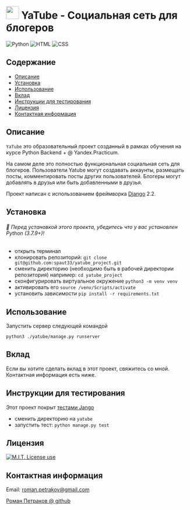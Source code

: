 # <img style="width:35px;" src="https://github.com/spaut33/yatube_project/blob/main/yatube/static/img/logo.png"> YaTube - Социальная сеть для блогеров



<img alt="Python" src="https://img.shields.io/badge/Python-75%25-blue?style=flat&logo=python"> <img alt="HTML" src="https://img.shields.io/badge/HTML-20%25-red?style=flat&logo=html5"> <img alt="CSS" src="https://img.shields.io/badge/CSS-5%25-white?style=flat&logo=css3">

## Содержание

- [Описание](#Описание)
- [Установка](#Установка)
- [Использование](#спользование)
- [Вклад](#Вклад)
- [Инструкции для тестирования](#Инструкции-для-тестирования)
- [Лицензия](#Лицензия)
- [Контактная информация](#Контактная-информация)

## Описание

`YaTube` это образовательный проект созданный в рамках обучения на курсе Python Backend + @ Yandex.Practicum.  

На самом деле это полностью функциональная социальная сеть для блогеров. 
Пользователи Yatube могут создавать аккаунты, размещать посты, комментировать посты
других пользователей. Блогеры могут добавлять в друзья или быть добавленными в друзья.

Проект написан с использованием фреймворка <a href="https://github.com/django/django">Django</a> 2.2.

## Установка

###### 📣 Перед установкой этого проекта, убедитесь что у вас установлен Python (3.7.9+)!

- открыть терминал
- клонировать репозиторий: `git clone git@github.com:spaut33/yatube_project.git`
- сменить директорию (необходимо быть в рабочей директории репозитория) например: `cd yatube_project`
- сконфигурировать виртуальное окружение `python3 -m venv venv`
- активировать его `source /venv/Scripts/activate`
- установить зависимости `pip install -r requirements.txt`

## Использование

Запустить сервер следующей командой

```python3 ./yatube/manage.py runserver```

## Вклад

Если вы хотите сделать вклад в этот проект, свяжитесь со мной. Контактная информация есть ниже.

## Инструкции для тестирования

Этот проект покрыт <a href="https://docs.djangoproject.com/en/2.2/topics/testing/overview/#running-tests">тестами Jango</a> 

- сменить директорию на `yatube`
- запустить тест: `python manage.py test`

## Лицензия

<a href="https://img.shields.io/badge/License-MIT-brightgreen?style=flat"><img alt="M.I.T. License use" src="https://img.shields.io/badge/License-MIT-brightgreen"></a>

## Контактная информация

Email: roman.petrakov@gmail.com

[Роман Петраков @ github](https://github.com/spaut33)
